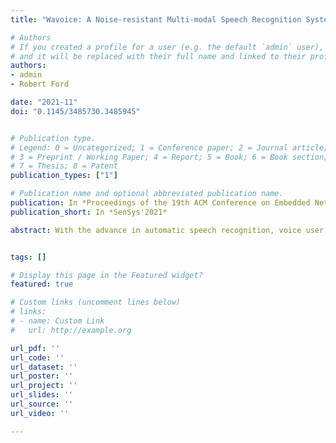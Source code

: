 ```yaml
---
title: "Wavoice: A Noise-resistant Multi-modal Speech Recognition System Fusing mmWave and Audio Signals"

# Authors
# If you created a profile for a user (e.g. the default `admin` user), write the username (folder name) here 
# and it will be replaced with their full name and linked to their profile.
authors:
- admin
- Robert Ford

date: "2021-11"
doi: "0.1145/3485730.3485945"


# Publication type.
# Legend: 0 = Uncategorized; 1 = Conference paper; 2 = Journal article;
# 3 = Preprint / Working Paper; 4 = Report; 5 = Book; 6 = Book section;
# 7 = Thesis; 8 = Patent
publication_types: ["1"]

# Publication name and optional abbreviated publication name.
publication: In *Proceedings of the 19th ACM Conference on Embedded Networked Sensor Systems*
publication_short: In *SenSys'2021*

abstract: With the advance in automatic speech recognition, voice user interface has gained popularity recently. Since the COVID-19 pandemic, VUI is increasingly preferred in online communication due to its non-contact. Additionally, various ambient noise impedes the public applications of voice user interfaces due to the requirement of audio-only speech recognition methods for a high signal-to-noise ratio. In this paper, we present Wavoice, the first noise-resistant multi-modal speech recognition system that fuses two distinct voice sensing modalities, i.e., millimeter-wave (mmWave) signals and audio signals from a microphone, together. One key contribution is that we model the inherent correlation between mmWave and audio signals. Based on it, Wavoice facilitates the real-time noise-resistant voice activity detection and user targeting from multiple speakers. Furthermore, we elaborate on two novel modules into the neural attention mechanism for multi-modal signals fusion, and result in accurate speech recognition. Extensive experiments verify Wavoice's effectiveness under various conditions with the character recognition error rate below 1% in a range of 7 meters. Wavoice outperforms existing audio-only speech recognition methods with lower character error rate and word error rate. The evaluation in complex scenes validates the robustness of Wavoice.


tags: []

# Display this page in the Featured widget?
featured: true

# Custom links (uncomment lines below)
# links:
# - name: Custom Link
#   url: http://example.org

url_pdf: ''
url_code: ''
url_dataset: ''
url_poster: ''
url_project: ''
url_slides: ''
url_source: ''
url_video: ''

---
```


